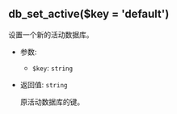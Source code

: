 ## db_set_active($key = 'default')

设置一个新的活动数据库。

- 参数:
  - `$key`: `string`

- 返回值: `string`

    原活动数据库的键。
